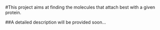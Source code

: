 #This project aims at finding the molecules that attach best with a given protein.

##A detailed description will be provided soon...
